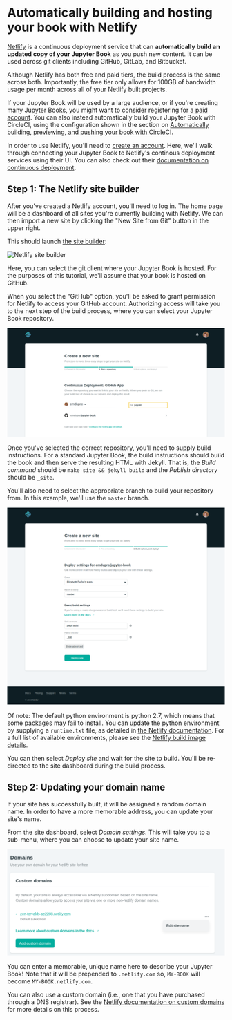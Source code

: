 # Automatically building and hosting your book with Netlify

[Netlify](https://www.netlify.com/) is a continuous deployment service that can **automatically build an updated copy of your Jupyter Book** as you push new content.
It can be used across git clients including GitHub, GitLab, and Bitbucket.

Although Netlify has both free and paid tiers, the build process is the same across both.
Importantly, the free tier only allows for 100GB of bandwidth usage per month across all of your Netlify built projects.

If your Jupyter Book will be used by a large audience, or if you're creating many Jupyter Books, you might want to consider registering for [a paid account](https://www.netlify.com/pricing/).
You can also instead automatically build your Jupyter Book with CircleCI, using the configuration shown in the section on [Automatically building, previewing, and pushing your book with CircleCI](https://jupyter.org/jupyter-book/advanced/circleci.html).

In order to use Netlify, you'll need to [create an account](https://app.netlify.com/signup).
Here, we'll walk through connecting your Jupyter Book to Netlify's continous deployment services using their UI.
You can also check out their [documentation on continuous deployment](https://www.netlify.com/docs/continuous-deployment/).

## Step 1: The Netlify site builder

After you've created a Netlify account, you'll need to log in.
The home page will be a dashboard of all sites you're currently building with Netlify.
We can then import a new site by clicking the "New Site from Git" button in the upper right.

This should launch [the site builder](https://app.netlify.com/start):

![Netlify site builder](https://miro.medium.com/max/3413/1*pV0iG0v_6N00_YC07gP7qA.png)

Here, you can select the git client where your Jupyter Book is hosted.
For the purposes of this tutorial, we'll assume that your book is hosted on GitHub.

When you select the "GitHub" option, you'll be asked to grant permission for Netlify to access your GitHub account.
Authorizing access will take you to the next step of the build process, where you can select your Jupyter Book repository.

![Netlify continous deployment](../images/netlify-cd.png)

Once you've selected the correct repository, you'll need to supply build instructions.
For a standard Jupyter Book, the build instructions should build the book and then serve the resulting HTML with Jekyll.
That is, the *Build command* should be `make site && jekyll build` and the *Publish directory* should be `_site`.

You'll also need to select the appropriate branch to build your repository from.
In this example, we'll use the `master` branch.

![Netlify build command](../images/netlify-build.png)

Of note: The default python environment is python 2.7,
which means that some packages may fail to install.
You can update the python environment by supplying a `runtime.txt` file,
as detailed in [the Netlify documentation](https://www.netlify.com/docs/build-settings/#build-environment-variables).
For a full list of available environments,
please see the [Netlify build image details](https://github.com/netlify/build-image/blob/xenial/included_software.md#languages).

You can then select *Deploy site* and wait for the site to build.
You'll be re-directed to the site dashboard during the build process.

## Step 2: Updating your domain name

If your site has successfully built, it will be assigned a random domain name.
In order to have a more memorable address, you can update your site's name.

From the site dashboard, select *Domain settings*.
This will take you to a sub-menu, where you can choose to update your site name.

![Netlify configure domain](../images/netlify-domain.png)

You can enter a memorable, unique name here to describe your Jupyter Book!
Note that it will be prepended to `.netlify.com` so, `MY-BOOK` will become `MY-BOOK.netlify.com`.

You can also use a custom domain (i.e., one that you have purchased through a DNS registrar).
See the [Netlify documentation on custom domains](https://www.netlify.com/docs/custom-domains/) for more details on this process.
